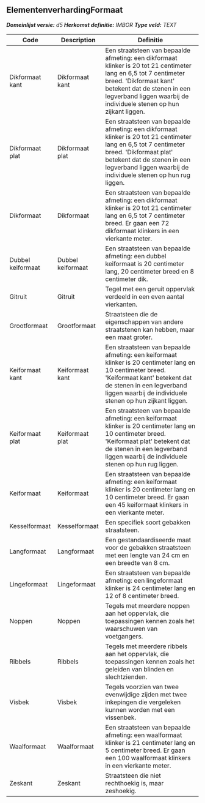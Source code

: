 ﻿## ElementenverhardingFormaat

*__Domeinlijst versie:__ d5*
*__Herkomst definitie:__ IMBOR*
*__Type veld:__ TEXT*

|__Code__ |__Description__ |__Definitie__	|
|	---	|	---	|   ---	| 
| Dikformaat kant | Dikformaat kant | Een straatsteen van bepaalde afmeting: een dikformaat klinker is 20 tot 21 centimeter lang en 6,5 tot 7 centimeter breed. 'Dikformaat kant' betekent dat de stenen in een legverband liggen waarbij de individuele stenen op hun zijkant liggen. |
| Dikformaat plat | Dikformaat plat | Een straatsteen van bepaalde afmeting: een dikformaat klinker is 20 tot 21 centimeter lang en 6,5 tot 7 centimeter breed. 'Dikformaat plat' betekent dat de stenen in een legverband liggen waarbij de individuele stenen op hun rug liggen. |
| Dikformaat | Dikformaat | Een straatsteen van bepaalde afmeting: een dikformaat klinker is 20 tot 21 centimeter lang en 6,5 tot 7 centimeter breed. Er gaan een 72 dikformaat klinkers in een vierkante meter. |
| Dubbel keiformaat | Dubbel keiformaat | Een straatsteen van bepaalde afmeting: een dubbel keiformaat is 20 centimeter lang, 20 centimeter breed en 8 centimeter dik. |
| Gitruit | Gitruit | Tegel met een geruit oppervlak verdeeld in een even aantal vierkanten. |
| Grootformaat | Grootformaat | Straatsteen die de eigenschappen van andere straatstenen kan hebben, maar een maat groter. |
| Keiformaat kant | Keiformaat kant | Een straatsteen van bepaalde afmeting: een keiformaat klinker is 20 centimeter lang en 10 centimeter breed. 'Keiformaat kant' betekent dat de stenen in een legverband liggen waarbij de individuele stenen op hun zijkant liggen. |
| Keiformaat plat | Keiformaat plat | Een straatsteen van bepaalde afmeting: een keiformaat klinker is 20 centimeter lang en 10 centimeter breed. 'Keiformaat plat' betekent dat de stenen in een legverband liggen waarbij de individuele stenen op hun rug liggen. |
| Keiformaat | Keiformaat | Een straatsteen van bepaalde afmeting: een keiformaat klinker is 20 centimeter lang en 10 centimeter breed. Er gaan een 45 keiformaat klinkers in een vierkante meter. |
| Kesselformaat | Kesselformaat | Een specifiek soort gebakken straatsteen. |
| Langformaat | Langformaat | Een gestandaardiseerde maat voor de gebakken straatsteen met een lengte van 24 cm en een breedte van 8 cm. |
| Lingeformaat | Lingeformaat | Een straatsteen van bepaalde afmeting: een lingeformaat klinker is 24 centimeter lang en 12 of 8 centimeter breed. |
| Noppen | Noppen | Tegels met meerdere noppen aan het oppervlak, die toepassingen kennen zoals het waarschuwen van voetgangers. |
| Ribbels | Ribbels | Tegels met meerdere ribbels aan het oppervlak, die toepassingen kennen zoals het geleiden van blinden en slechtzienden. |
| Visbek | Visbek | Tegels voorzien van twee evenwijdige zijden met twee inkepingen die vergeleken kunnen worden met een vissenbek. |
| Waalformaat | Waalformaat | Een straatsteen van bepaalde afmeting: een waalformaat klinker is 21 centimeter lang en 5 centimeter breed. Er gaan een 100 waalformaat klinkers in een vierkante meter. |
| Zeskant | Zeskant | Straatsteen die niet rechthoekig is, maar zeshoekig. |
